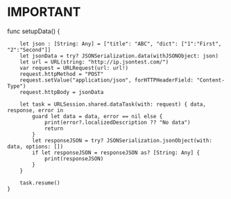 # IMPORTANT



func setupData() {

        let json : [String: Any] = ["title": "ABC", "dict": ["1":"First", "2":"Second"]]
        let jsonData = try? JSONSerialization.data(withJSONObject: json)
        let url = URL(string: "http://ip.jsontest.com/")
        var request = URLRequest(url: url!)
        request.httpMethod = "POST"
        request.setValue("application/json", forHTTPHeaderField: "Content-Type")
        request.httpBody = jsonData
        
        let task = URLSession.shared.dataTask(with: request) { data, response, error in
            guard let data = data, error == nil else {
                print(error?.localizedDescription ?? "No data")
                return
            }
            let responseJSON = try? JSONSerialization.jsonObject(with: data, options: [])
            if let responseJSON = responseJSON as? [String: Any] {
                print(responseJSON)
            }
        }
        
        task.resume()
    }
